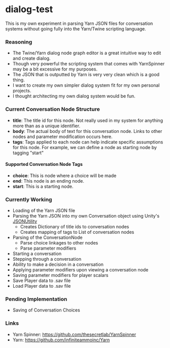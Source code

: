 # dialog-test
This is my own experiment in parsing Yarn JSON files for conversation systems without going fully into the Yarn/Twine scripting language.

### Reasoning
- The Twine/Yarn dialog node graph editor is a great intuitive way to edit and create dialog.
- Though very powerful the scripting system that comes with YarnSpinner may be a bit excessive for my purposes.
- The JSON that is outputted by Yarn is very very clean which is a good thing.
- I want to create my own simpler dialog system fit for my own personal projects.
- I thought architecting my own dialog system would be fun.

### Current Conversation Node Structure
- **title**: The title id for this node. Not really used in my system for anything more than as a unique identifier.
- **body**: The actual body of text for this conversation node. Links to other nodes and parameter modification occurs here.
- **tags**: Tags applied to each node can help indicate specific assumptions for this node. For example, we can define a node as starting node by tagging "start"

#### Supported Conversation Node Tags
- **choice**: This is node where a choice will be made
- **end**: This node is an ending node.
- **start**: This is a starting node.
 
### Currently Working
- Loading of the Yarn JSON file
- Parsing the Yarn JSON into my own Conversation object using Unity's [JSONUtility](https://docs.unity3d.com/ScriptReference/JsonUtility.html)
  - Creates Dictionary of title ids to conversation nodes
  - Creates mapping of tags to List of conversation nodes
- Parsing of the ConversationNode
  - Parse choice linkages to other nodes
  - Parse parameter modifiers
- Starting a conversation
- Stepping through a conversation
- Ability to make a decision in a conversation
- Applying parameter modifiers upon viewing a conversation node
- Saving parameter modifiers for player scalars
- Save Player data to .sav file
- Load Player data to .sav file

### Pending Implementation
- Saving of Conversation Choices



### Links
- Yarn Spinner: https://github.com/thesecretlab/YarnSpinner
- Yarn: https://github.com/infiniteammoinc/Yarn